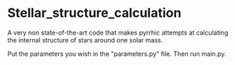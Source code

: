 # Stellar_structure_calculation
 A very non state-of-the-art code that makes pyrrhic attempts at calculating the internal structure of stars around one solar mass.
 
 Put the parameters you wish in the "parameters.py" file. Then run main.py.
